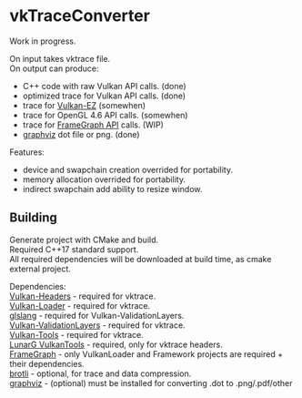 # vkTraceConverter
Work in progress.<br/>
 
On input takes vktrace file.<br/>
On output can produce:
* C++ code with raw Vulkan API calls. (done)
* optimized trace for Vulkan API calls. (done)
* trace for [Vulkan-EZ](https://github.com/GPUOpen-LibrariesAndSDKs/V-EZ) (somewhen)
* trace for OpenGL 4.6 API calls. (somewhen)
* trace for [FrameGraph API](https://github.com/azhirnov/FrameGraph) calls. (WIP)
* [graphviz](https://www.graphviz.org/) dot file or png. (done)
 
Features:
* device and swapchain creation overrided for portability.
* memory allocation overrided for portability.
* indirect swapchain add ability to resize window.

## Building
Generate project with CMake and build.<br/>
Required C++17 standard support.<br/>
All required dependencies will be downloaded at build time, as cmake external project.

Dependencies:<br/>
[Vulkan-Headers](https://github.com/KhronosGroup/Vulkan-Headers) - required for vktrace.<br/>
[Vulkan-Loader](https://github.com/KhronosGroup/Vulkan-Loader) - required for vktrace.<br/>
[glslang](https://github.com/KhronosGroup/glslang.git) - required for Vulkan-ValidationLayers.<br/>
[Vulkan-ValidationLayers](https://github.com/KhronosGroup/Vulkan-ValidationLayers) - required for vktrace.<br/>
[Vulkan-Tools](https://github.com/KhronosGroup/Vulkan-Tools) - required for vktrace.<br/>
[LunarG VulkanTools](https://github.com/LunarG/VulkanTools) - required, only for vktrace headers.<br/>
[FrameGraph](https://github.com/azhirnov/FrameGraph) - only VulkanLoader and Framework projects are required + their dependencies.<br/>
[brotli](https://github.com/google/brotli) - optional, for trace and data compression.<br/>
[graphviz](https://www.graphviz.org/) - (optional) must be installed for converting .dot to .png/.pdf/other<br/>
